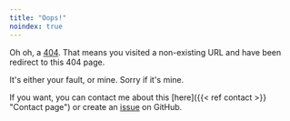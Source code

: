 ```yaml
---
title: "Oops!"
noindex: true
---
```


Oh oh, a [404](https://en.wikipedia.org/wiki/HTTP_404). That means you visited
a non-existing URL and have been redirect to this 404 page.

It's either your fault, or mine. Sorry if it's mine.

If you want, you can contact me about this
[here]({{< ref contact >}} "Contact page") or create an
[issue](https://github.com/yochem/yochem.github.io/issues/new "Github Issues")
on GitHub.
